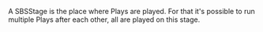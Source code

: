 A SBSStage is the place where Plays are played. For that it's possible to run multiple Plays after each other, all are played on this stage.